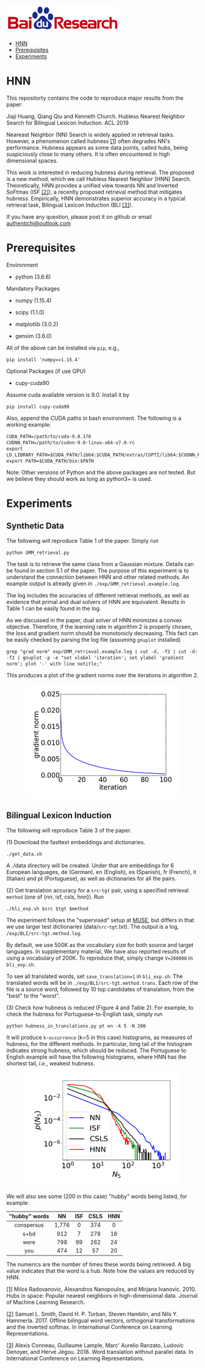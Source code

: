 ![Baidu Logo](/doc/baidu-research-logo-small.png)

- [HNN](#HNN)
- [Prerequisites](#Prerequisites)
- [Experiments](#Experiments)

# HNN
This repositorty contains the code to reproduce major results from the paper:

Jiaji Huang, Qiang Qiu and Kenneth Church. Hubless Nearest Neighbor Search for Bilingual Lexicon Induction. ACL 2019

Neareast Neighbor (NN) Search is widely applied in retrieval tasks. However, a phenomenon called hubness [[1]](http://www.jmlr.org/papers/volume11/radovanovic10a/radovanovic10a.pdf) often degrades NN's performance.
Hubness appears as some data points, called hubs, being suspiciously close to many others. It is often encountered in high dimensional spaces.

This work is interested in reducing hubness during retrieval. The proposed is a new method, which we call Hubless Nearest Neighbor (HNN) Search.
Theoretically, HNN provides a unified view towards NN and Inverted SoFtmax (ISF [[2]](https://arxiv.org/pdf/1702.03859.pdf)), a recently proposed retrieval method that mitigates hubness.
Empirically, HNN demonstrates superior accuracy in a typical retrieval task, Bilingual Lexicon Induction (BLI [[3]](https://arxiv.org/pdf/1710.04087.pdf)).

If you have any question, please post it on github or email authentichj@outlook.com

# Prerequisites
Environment
* python (3.6.6)

Mandatory Packages
* numpy (1.15.4)

* scipy (1.1.0)

* matplotlib (3.0.2)

* gensim (3.6.0)

All of the above can be installed via `pip`, e.g.,
```
pip install 'numpy==1.15.4'
```

Optional Packages (if use GPU)
* cupy-cuda90

Assume cuda available version is 9.0. Install it by
```
pip install cupy-cuda90
```
Also, append the CUDA paths in bash environment. The following is a working example:
```
CUDA_PATH=/path/to/cuda-9.0.176
CUDNN_PATH=/path/to/cudnn-9.0-linux-x64-v7.0-rc
export LD_LIBRARY_PATH=$CUDA_PATH/lib64:$CUDA_PATH/extras/CUPTI/lib64:$CUDNN_PATH/lib64:$LD_LIBRARY_PATH
export PATH=$CUDA_PATH/bin:$PATH
```
Note: Other versions of Python and the above packages are not tested. But we believe they should work as long as python3+ is used.

# Experiments
## Synthetic Data
The following will reproduce Table 1 of the paper. Simply run
```
python GMM_retrieval.py
```
The task is to retrieve the same class from a Gaussian mixture. Details can be found in section 5.1 of the paper. The purpose of this experiment is to understand the connection between HNN and other related methods. An example output is already given in `./exp/GMM_retrieval.example.log`.

The log includes the accuracies of different retrieval methods, as well as evidence that primal and dual solvers of HNN are equivalent. Results in Table 1 can be easily found in the log.

As we discussed in the paper, dual solver of HNN minimizes a convex objective. Therefore, if the learning rate in algorithm 2 is properly chosen, the loss and gradient norm should be monotonicly decreasing. This fact can be easily checked by parsing the log file (assuming `gnuplot` installed)
```
grep "grad norm" exp/GMM_retrieval.example.log | cut -d, -f2 | cut -d: -f2 | gnuplot -p -e "set xlabel 'iteration'; set ylabel 'gradient norm'; plot '-' with line notitle;"
```
This produces a plot of the gradient norms over the iterations in algorithm 2.
<p align="center">
    <img src="doc/gradient_norm.png" width="400">
</p>

## Bilingual Lexicon Induction
The following will reproduce Table 3 of the paper.

(1) Download the fasttext embeddings and dictionaries.
```
./get_data.sh
```
A ./data directory will be created. Under that are embeddings for 6 European languages, de (German), en (English), es (Spanish), fr (French), it (Italian) and pt (Portuguese), as well as dictionaries for all the pairs.

(2) Get translation accuracy for a `src`-`tgt` pair, using a specified retrieval `method` (one of {nn, isf, csls, hnn}). Run
```
./bli_exp.sh $src $tgt $method
```
The experiment follows the "supervised" setup at [MUSE](https://github.com/facebookresearch/MUSE), but differs in that we use larger test dictionaries (data/`src`-`tgt`.txt). The output is a log, `/exp/BLI/src-tgt.method.log`. 

By default, we use 500K as the vocabulary size for both source and target languages. In supplementary material, We have also reported results of using a vocabulary of 200K. To reproduce that, simply change `V=200000` in `bli_exp.sh`.

To see all translated words, set `save_translation=1` in `bli_exp.sh`. The translated words will be in `./exp/BLI/src-tgt.method.trans`. Each row of the file is a source word, followed by 10 top candidates of translation, from the "best" to the "worst".

(3) Check how hubness is reduced (Figure 4 and Table 2). For example, to check the hubness for Portuguese-to-English task, simply run
```
python hubness_in_translations.py pt en -k 5 -N 200
```
It will produce `k-occurrence` (k=5 in this case) histograms, as measures of hubness, for the different methods. In particular, long tail of the histogram indicates strong hubness, which should be reduced. The Portuguese to English example will have the following histograms, where HNN has the shortest tail, *i.e.*, weakest hubness.
<p align="center">
    <img src="doc/pt-en.k_occur.png" width="400">
</p>
We will also see some (200 in this case) "hubby" words being listed, for example:

| "hubby" words |   NN  | ISF | CSLS | HNN |
|:-------------:|:-----:|:---:|:----:|:---:|
|   conspersus  | 1,776 |   0 |  374 |   0 |
|      s+bd     |   912 |   7 |  278 |  16 |
|      were     |   798 |  99 |  262 |  24 |
|      you      |   474 |  12 |   57 |  20 |

The numerics are the number of times these words being retrieved. A big value indicates that the word is a hub. Note how the values are reduced by HNN.

[[1]](http://www.jmlr.org/papers/volume11/radovanovic10a/radovanovic10a.pdf) Milos Radovanovic, Alexandros Nanopoulos, and Mirjana Ivanovic. 2010. Hubs in space: Popular nearest neighbors in high-dimensional data. Journal of Machine Learning Research.

[[2]](https://arxiv.org/pdf/1702.03859.pdf) Samuel L. Smith, David H. P. Turban, Steven Hamblin, and Nils Y. Hammerla. 2017. Offline bilingual word vectors, orthogonal transformations and the inverted softmax. In International Conference on Learning Representations.

[[3]](https://arxiv.org/pdf/1710.04087.pdf) Alexis Conneau, Guillaume Lample, Marc' Aurelio Ranzato, Ludovic Denoyer, and Hervé Jégou. 2018. Word translation without parallel data. In International Conference on Learning Representations.
